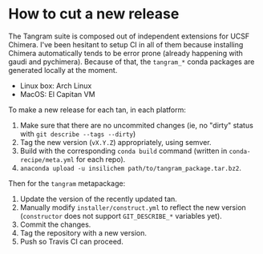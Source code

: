 # How to cut a new release

The Tangram suite is composed out of independent extensions for UCSF Chimera. I've been hesitant to setup CI in all of them because installing Chimera automatically tends to be error prone (already happening with gaudi and pychimera). Because of that, the `tangram_*` conda packages are generated locally at the moment.

- Linux box: Arch Linux
- MacOS: El Capitan VM

To make a new release for each tan, in each platform:

1. Make sure that there are no uncommited changes (ie, no "dirty" status with `git describe --tags --dirty`)
2. Tag the new version (`vX.Y.Z`) appropriately, using semver.
3. Build with the corresponding `conda build` command (written in `conda-recipe/meta.yml` for each repo).
4. `anaconda upload -u insilichem path/to/tangram_package.tar.bz2`.

Then for the `tangram` metapackage:

1. Update the version of the recently updated tan.
2. Manually modify `installer/construct.yml` to reflect the new version (`constructor` does not support `GIT_DESCRIBE_*` variables yet).
3. Commit the changes.
4. Tag the repository with a new version.
5. Push so Travis CI can proceed.